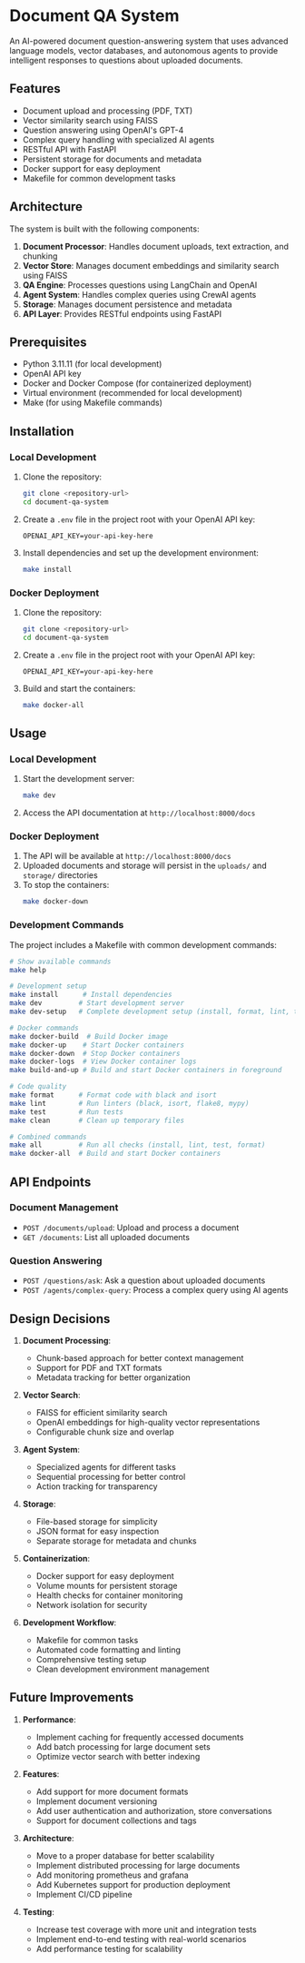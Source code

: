 # Document QA System

An AI-powered document question-answering system that uses advanced language models, vector databases, and autonomous agents to provide intelligent responses to questions about uploaded documents.

## Features

- Document upload and processing (PDF, TXT)
- Vector similarity search using FAISS
- Question answering using OpenAI's GPT-4
- Complex query handling with specialized AI agents
- RESTful API with FastAPI
- Persistent storage for documents and metadata
- Docker support for easy deployment
- Makefile for common development tasks

## Architecture

The system is built with the following components:

1. **Document Processor**: Handles document uploads, text extraction, and chunking
2. **Vector Store**: Manages document embeddings and similarity search using FAISS
3. **QA Engine**: Processes questions using LangChain and OpenAI
4. **Agent System**: Handles complex queries using CrewAI agents
5. **Storage**: Manages document persistence and metadata
6. **API Layer**: Provides RESTful endpoints using FastAPI

## Prerequisites

- Python 3.11.11 (for local development)
- OpenAI API key
- Docker and Docker Compose (for containerized deployment)
- Virtual environment (recommended for local development)
- Make (for using Makefile commands)

## Installation

### Local Development

1. Clone the repository:
   ```bash
   git clone <repository-url>
   cd document-qa-system
   ```

2. Create a `.env` file in the project root with your OpenAI API key:
   ```
   OPENAI_API_KEY=your-api-key-here
   ```

3. Install dependencies and set up the development environment:
   ```bash
   make install
   ```

### Docker Deployment

1. Clone the repository:
   ```bash
   git clone <repository-url>
   cd document-qa-system
   ```

2. Create a `.env` file in the project root with your OpenAI API key:
   ```
   OPENAI_API_KEY=your-api-key-here
   ```

3. Build and start the containers:
   ```bash
   make docker-all
   ```

## Usage

### Local Development

1. Start the development server:
   ```bash
   make dev
   ```

2. Access the API documentation at `http://localhost:8000/docs`

### Docker Deployment

1. The API will be available at `http://localhost:8000/docs`
2. Uploaded documents and storage will persist in the `uploads/` and `storage/` directories
3. To stop the containers:
   ```bash
   make docker-down
   ```

### Development Commands

The project includes a Makefile with common development commands:

```bash
# Show available commands
make help

# Development setup
make install      # Install dependencies
make dev         # Start development server
make dev-setup   # Complete development setup (install, format, lint, test)

# Docker commands
make docker-build  # Build Docker image
make docker-up    # Start Docker containers
make docker-down  # Stop Docker containers
make docker-logs  # View Docker container logs
make build-and-up # Build and start Docker containers in foreground

# Code quality
make format      # Format code with black and isort
make lint        # Run linters (black, isort, flake8, mypy)
make test        # Run tests
make clean       # Clean up temporary files

# Combined commands
make all         # Run all checks (install, lint, test, format)
make docker-all  # Build and start Docker containers
```

## API Endpoints

### Document Management

- `POST /documents/upload`: Upload and process a document
- `GET /documents`: List all uploaded documents

### Question Answering

- `POST /questions/ask`: Ask a question about uploaded documents
- `POST /agents/complex-query`: Process a complex query using AI agents

## Design Decisions

1. **Document Processing**:
   - Chunk-based approach for better context management
   - Support for PDF and TXT formats
   - Metadata tracking for better organization

2. **Vector Search**:
   - FAISS for efficient similarity search
   - OpenAI embeddings for high-quality vector representations
   - Configurable chunk size and overlap

3. **Agent System**:
   - Specialized agents for different tasks
   - Sequential processing for better control
   - Action tracking for transparency

4. **Storage**:
   - File-based storage for simplicity
   - JSON format for easy inspection
   - Separate storage for metadata and chunks

5. **Containerization**:
   - Docker support for easy deployment
   - Volume mounts for persistent storage
   - Health checks for container monitoring
   - Network isolation for security

6. **Development Workflow**:
   - Makefile for common tasks
   - Automated code formatting and linting
   - Comprehensive testing setup
   - Clean development environment management

## Future Improvements

1. **Performance**:
   - Implement caching for frequently accessed documents
   - Add batch processing for large document sets
   - Optimize vector search with better indexing

2. **Features**:
   - Add support for more document formats
   - Implement document versioning
   - Add user authentication and authorization, store conversations
   - Support for document collections and tags

3. **Architecture**:
   - Move to a proper database for better scalability
   - Implement distributed processing for large documents
   - Add monitoring prometheus and grafana
   - Add Kubernetes support for production deployment
   - Implement CI/CD pipeline

4. **Testing**:
   - Increase test coverage with more unit and integration tests
   - Implement end-to-end testing with real-world scenarios
   - Add performance testing for scalability
